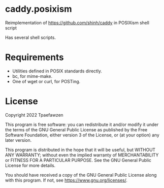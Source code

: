 # caddy.posixism
Reimplementation of https://github.com/shinh/caddy in POSIXism shell script

Has several shell scripts.

# Requirements
- Utilities defined in POSIX standards directly.
- bc, for mime-make.
- One of wget or curl, for POSTing.

# License
Copyright 2022 Tpaefawzen

This program is free software: you can redistribute it and/or modify it under the terms of the GNU General Public License as published by the Free Software Foundation, either version 3 of the License, or (at your option) any later version.

This program is distributed in the hope that it will be useful, but WITHOUT ANY WARRANTY; without even the implied warranty of MERCHANTABILITY or FITNESS FOR A PARTICULAR PURPOSE. See the GNU General Public License for more details.

You should have received a copy of the GNU General Public License along with this program. If not, see <https://www.gnu.org/licenses/>.
